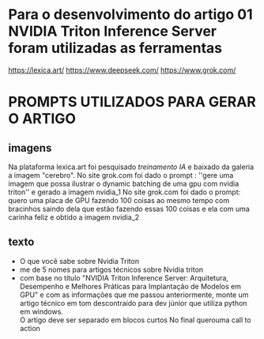 
# Para o desenvolvimento do artigo 01 NVIDIA Triton Inference Server foram utilizadas as ferramentas
https://lexica.art/ 
https://www.deepseek.com/
https://www.grok.com/

# PROMPTS UTILIZADOS PARA GERAR O ARTIGO 

## imagens
Na plataforma lexica.art foi pesquisado _treinamento IA_ e baixado da galeria a imagem "cerebro". 
No site grok.com foi dado o prompt :
''gere uma imagem que possa ilustrar o dynamic batching de uma gpu com nvidia triton'' e gerado a imagem nvidia_1 
No site grok.com foi dado o prompt:
quero uma placa de GPU fazendo 100 coisas ao mesmo tempo com bracinhos saindo dela que estão fazendo essas 100 coisas e ela com uma carinha feliz  e obtido a imagem nvidia_2

## texto
- O que você sabe sobre Nvidia Triton
- me de 5 nomes para artigos técnicos sobre Nvidia triton
- com base no título 
"NVIDIA Triton Inference Server: Arquitetura, Desempenho e Melhores Práticas para Implantação de Modelos em GPU"
e com as informações que me passou anteriormente, monte um artigo técnico em tom descontraído para dev júnior que utiliza python em windows.  
O artigo deve ser separado em blocos curtos 
No final querouma call to action 

